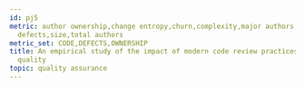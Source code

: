 ```yaml
---
id: pj5
metric: author ownership,change entropy,churn,complexity,major authors,minor authors,prior
  defects,size,total authors
metric_set: CODE,DEFECTS,OWNERSHIP
title: An empirical study of the impact of modern code review practices on software
  quality
topic: quality assurance
---
```

